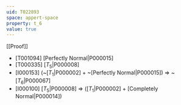 ```yaml
---
uid: T022893
space: appert-space
property: t_6
value: true
---
```

[[Proof]]

* [T001094] [Perfectly Normal|P000015]
* [T000335] [$T_5$|P000008]
* [I000153] (~[$T_1$|P000002] + ~[Perfectly Normal|P000015]) => ~[$T_6$|P000067]
* [I000100] [$T_5$|P000008] => ([$T_1$|P000002] + [Completely Normal|P000014])

